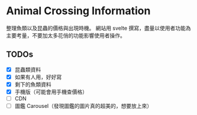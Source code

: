 # Animal Crossing Information

整理魚類以及昆蟲的價格與出現時機。
網站用 svelte 撰寫，盡量以使用者功能為主要考量，不要加太多花俏的功能影響使用者操作。

## TODOs

- [x] 昆蟲類資料
- [x] 如果有人用，好好寫
- [x] 剩下的魚類資料
- [x] 手機版（可能會用手機查價格）
- [ ] CDN
- [ ] 圖鑑 Carousel（發現圖鑑的圖片真的超美的，想要放上來）
